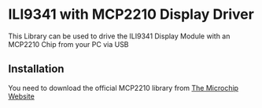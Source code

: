 # ILI9341 with MCP2210 Display Driver

This Library can be used to drive the ILI9341 Display Module with an MCP2210 Chip from your PC via USB

## Installation

You need to download the official MCP2210 library from [The Microchip Website](https://www.microchip.com/en-us/product/MCP2210)

